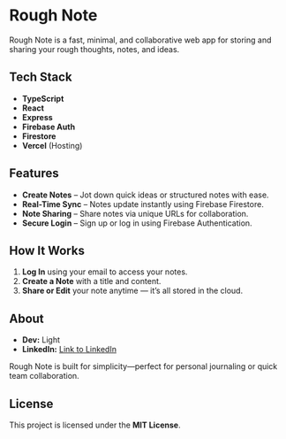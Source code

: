 # Rough Note

Rough Note is a fast, minimal, and collaborative web app for storing and sharing your rough thoughts, notes, and ideas.

## Tech Stack

- **TypeScript**
- **React**
- **Express**
- **Firebase Auth**
- **Firestore**
- **Vercel** (Hosting)

## Features

- **Create Notes** – Jot down quick ideas or structured notes with ease.  
- **Real-Time Sync** – Notes update instantly using Firebase Firestore.  
- **Note Sharing** – Share notes via unique URLs for collaboration.  
- **Secure Login** – Sign up or log in using Firebase Authentication.  

## How It Works

1. **Log In** using your email to access your notes.  
2. **Create a Note** with a title and content.  
3. **Share or Edit** your note anytime — it’s all stored in the cloud.  

## About

- **Dev:** Light  
- **LinkedIn:** [Link to LinkedIn](https://www.linkedin.com/in/balathan2004/)  

Rough Note is built for simplicity—perfect for personal journaling or quick team collaboration.

## License

This project is licensed under the **MIT License**.
